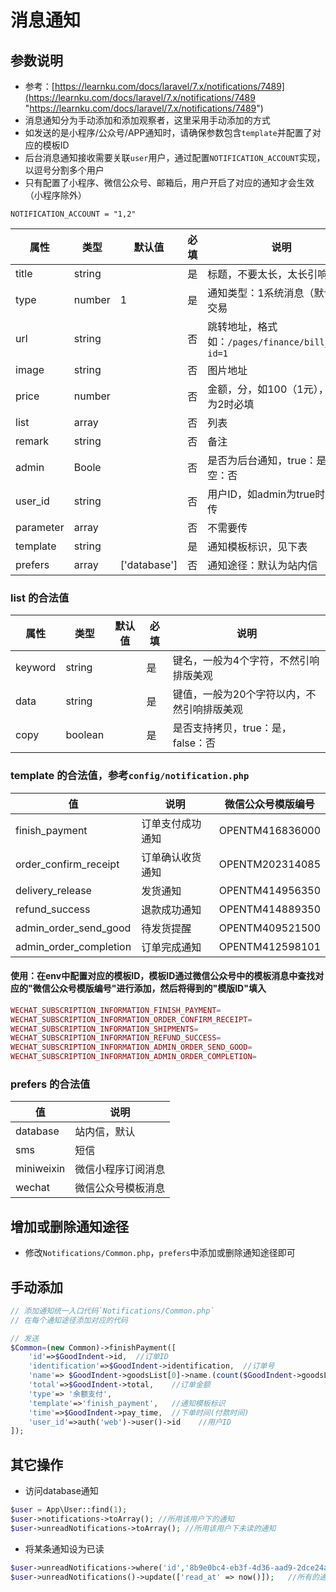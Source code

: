 # 消息通知
## 参数说明
- 参考：[https://learnku.com/docs/laravel/7.x/notifications/7489](https://learnku.com/docs/laravel/7.x/notifications/7489 "https://learnku.com/docs/laravel/7.x/notifications/7489")
- 消息通知分为手动添加和添加观察者，这里采用手动添加的方式
- 如发送的是小程序/公众号/APP通知时，请确保参数包含`template`并配置了对应的模板ID
- 后台消息通知接收需要关联`user`用户，通过配置`NOTIFICATION_ACCOUNT`实现，以逗号分割多个用户
- 只有配置了小程序、微信公众号、邮箱后，用户开启了对应的通知才会生效（小程序除外）
```
NOTIFICATION_ACCOUNT = "1,2"
```

|属性|类型|默认值|必填|说明|
| ------------ | ------------ | ------------ | ------------ | ------------ |
|title|string||是|标题，不要太长，太长引响排版|
|type|number|1|是|通知类型：1系统消息（默认）2交易|
|url|string||否|跳转地址，格式如：`/pages/finance/bill_show?id=1`|
|image|string||否|图片地址|
|price|number||否|金额，分，如100（1元），类型为2时必填|
|list|array||否|列表|
|remark|string||否|备注|
|admin|Boole||否|是否为后台通知，true：是，为空：否|
|user_id|string||否|用户ID，如admin为true时，不用传|
|parameter|array||否|不需要传|
|template|string||是|通知模板标识，见下表|
|prefers|array|['database']|否|通知途径：默认为站内信|

### list 的合法值

|属性|类型|默认值|必填|说明|
| ------------ | ------------ | ------------ | ------------ | ------------ |
|keyword|string||是|键名，一般为4个字符，不然引响排版美观|
|data|string||是|键值，一般为20个字符以内，不然引响排版美观|
|copy|boolean||是|是否支持拷贝，true：是，false：否|

### template 的合法值，参考`config/notification.php`

|值|说明|微信公众号模版编号|
| ------------ | ------------ |------------ |
|finish_payment|订单支付成功通知|OPENTM416836000|
|order_confirm_receipt|订单确认收货通知|OPENTM202314085|
|delivery_release|发货通知|OPENTM414956350|
|refund_success|退款成功通知|OPENTM414889350|
|admin_order_send_good|待发货提醒|OPENTM409521500|
|admin_order_completion|订单完成通知|OPENTM412598101|

#### 使用：在env中配置对应的模板ID，模板ID通过微信公众号中的模板消息中查找对应的"微信公众号模版编号"进行添加，然后将得到的"模版ID"填入
```php
WECHAT_SUBSCRIPTION_INFORMATION_FINISH_PAYMENT=
WECHAT_SUBSCRIPTION_INFORMATION_ORDER_CONFIRM_RECEIPT=
WECHAT_SUBSCRIPTION_INFORMATION_SHIPMENTS=
WECHAT_SUBSCRIPTION_INFORMATION_REFUND_SUCCESS=
WECHAT_SUBSCRIPTION_INFORMATION_ADMIN_ORDER_SEND_GOOD=
WECHAT_SUBSCRIPTION_INFORMATION_ADMIN_ORDER_COMPLETION=
```

### prefers 的合法值

|值|说明|
| ------------ | ------------ |
|database|站内信，默认|
|sms|短信|
|miniweixin|微信小程序订阅消息|
|wechat|微信公众号模板消息|

## 增加或删除通知途径
- 修改`Notifications/Common.php`，`prefers`中添加或删除通知途径即可

## 手动添加
``` php
// 添加通知统一入口代码`Notifications/Common.php`
// 在每个通知途径添加对应的代码

// 发送
$Common=(new Common)->finishPayment([
    'id'=>$GoodIndent->id,  //订单ID
    'identification'=>$GoodIndent->identification,  //订单号
    'name'=> $GoodIndent->goodsList[0]->name.(count($GoodIndent->goodsList)>1 ? '等多件': ''),    //商品名称
    'total'=>$GoodIndent->total,    //订单金额
    'type'=> '余额支付',
    'template'=>'finish_payment',   //通知模板标识
    'time'=>$GoodIndent->pay_time,  //下单时间(付款时间)
    'user_id'=>auth('web')->user()->id    //用户ID
]);
```
## 其它操作
- 访问database通知
``` php
$user = App\User::find(1);
$user->notifications->toArray(); //所用该用户下的通知
$user->unreadNotifications->toArray(); //所用该用户下未读的通知
```
- 将某条通知设为已读
``` php
$user->unreadNotifications->where('id','8b9e0bc4-eb3f-4d36-aad9-2dce24a495c6')->markAsRead();   //对某个信息进行已读标记
$user->unreadNotifications()->update(['read_at' => now()]);   //所有的通知标为已读
```